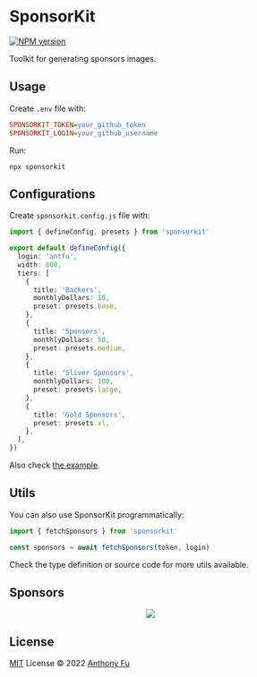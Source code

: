 # SponsorKit

[![NPM version](https://img.shields.io/npm/v/sponsorkit?color=a1b858&label=)](https://www.npmjs.com/package/sponsorkit)

Toolkit for generating sponsors images.

## Usage

Create `.env` file with:

```ini
SPONSORKIT_TOKEN=your_github_token
SPONSORKIT_LOGIN=your_github_username
```

Run:

```base
npx sponsorkit
```

## Configurations

Create `sponsorkit.config.js` file with:

```ts
import { defineConfig, presets } from 'sponsorkit'

export default defineConfig({
  login: 'antfu',
  width: 800,
  tiers: [
    {
      title: 'Backers',
      monthlyDollars: 10,
      preset: presets.base,
    },
    {
      title: 'Sponsors',
      monthlyDollars: 50,
      preset: presets.medium,
    },
    {
      title: 'Sliver Sponsors',
      monthlyDollars: 100,
      preset: presets.large,
    },
    {
      title: 'Gold Sponsors',
      preset: presets.xl,
    },
  ],
})
```

Also check [the example](./example/).

## Utils

You can also use SponsorKit programmatically:

```ts
import { fetchSponsors } from 'sponsorkit'

const sponsors = await fetchSponsors(token, login)
```

Check the type definition or source code for more utils available.

## Sponsors

<p align="center">
  <a href="https://cdn.jsdelivr.net/gh/antfu/static/sponsors.svg">
    <img src='https://cdn.jsdelivr.net/gh/antfu/static/sponsors.svg'/>
  </a>
</p>

## License

[MIT](./LICENSE) License © 2022 [Anthony Fu](https://github.com/antfu)
